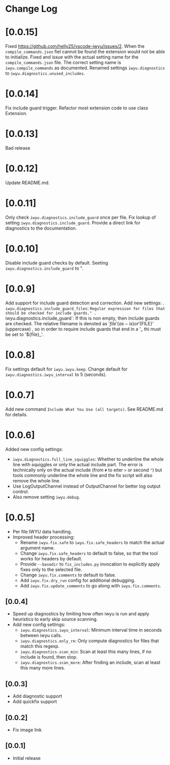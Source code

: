 # Change Log

# [0.0.15]

Fixed https://github.com/helly25/vscode-iwyu/issues/2. When the `compile_commands.json` fiel cannot be found the extension would not be able to initialize.
Fixed and issue with the actual setting name for the `compile_commands.json` file. The correct setting name is
`iwyu.compile_commands` as documented.
Renamed settings `iwyu.diagnostics` to `iwyu.diagnostics.unused_includes`.

# [0.0.14]

Fix include guard trigger.
Refactor most extension code to use class Extension.

# [0.0.13]

Bad release

# [0.0.12]

Update README.md.

# [0.0.11]

Only check `iwyu.diagnostics.include_guard` once per file.
Fix lookup of setting `iwyu.diagnostics.include_guard`.
Provide a direct link for diagnostics to the documentation.

# [0.0.10]

Disable include guard checks by default. Seeting `iwyu.diagnostics.include_guard` to ".

# [0.0.9]

Add support for include guard detection and correction.
Add new settings:
. `iwyu.diagnostics.include_guard_files`: `Regular expression for files that should be checked for include guards."
. `iwyu.diagnostics.include_guard`: If this is non empty, then include guards are checked. The relative filename is denoted as '${file}' (as-is) or '${FILE}' (uppercase) , so in order to require include guards that end in a '_ thi must be set to '${file}_'.

# [0.0.8]

Fix settings default for `iwyu.iwyu.keep`.
Change default for `iwyu.diagnostics.iwyu_interval` to 5 (seconds).

# [0.0.7]

Add new command `Include What You Use (all targets)`. See README.md for details.

# [0.0.6]

Added new config settings:
-  `iwyu.diagnostics.full_line_squiggles`: Whether to underline the whole line with squiggles or only the actual include part. The error is technically only on the actual include (from `#` to eiter `>` or second `"`) but tools commonly underline the whole line and the fix script will also remove the whole line.
- Use LogOutputChannel instead of OutputChannel for better log output control.
- Also remove setting `iwyu.debug`.

# [0.0.5]

- Per file IWYU data handling.
- Improved header processing:
    - Rename `iwyu.fix.safe` to `iwyu.fix.safe_headers` to match the actual argument name.
    - Change `iwyu.fix.safe_headers` to default to false, so that the tool works for headers by default.
    - Provide `--basedir` to `fix_includes.py` invocation to explicitly apply fixes only to the selected file.
    - Change `iwyu.fix.comments` to default to false.
    - Add `iwyu.fix.dry_run` config for additional debugging.
    - Add `iwyu.fix.update_comments` to go along with `iwyu.fix.comments`.

## [0.0.4]

- Speed up diagnostics by limiting how often iwyu is run and apply heuristics to early skip source scanning.
- Add new config settings:
    - `iwyu.diagnostics.iwyu_interval`: Minimum interval time in seconds between iwyu calls.
    - `iwyu.diagnostics.only_re`: Only compute diagnostics for files that match this regexp.
    - `iwyu.diagnostics.scan_min`: Scan at least this many lines, if no include is found, then stop.
    - `iwyu.diagnostics.scan_more`: After finding an include, scan at least this many more lines.

## [0.0.3]

- Add diagnostic support
- Add quickfix support

## [0.0.2]

- Fix image link

## [0.0.1]

- Initial release
